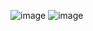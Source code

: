 ![image](https://user-images.githubusercontent.com/89261133/147822930-6c91966d-0a5a-4225-95e4-9a9b5321869f.png)
![image](https://user-images.githubusercontent.com/89261133/147822954-b904a963-5ec5-4e42-aa0d-5b46d3b696b4.png)

